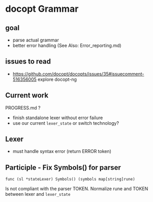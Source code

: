 # docopt Grammar

## goal

* parse actual grammar
* better error handling (See Also: Error_reporting.md)

## issues to read

* https://github.com/docopt/docopts/issues/35#issuecomment-516356005 explore docopt-ng

## Current work

PROGRESS.md ?

* finish standalone lexer without error failure
 * use our current `lexer_state` or switch technology?


## Lexer

* must handle syntax error (return ERROR token)

## Participle - Fix Symbols() for parser

`func (sl *stateLexer) Symbols() (symbols map[string]rune) `

Is not compliant with the parser TOKEN.
Normalize rune and TOKEN between lexer and `lexer_state`

